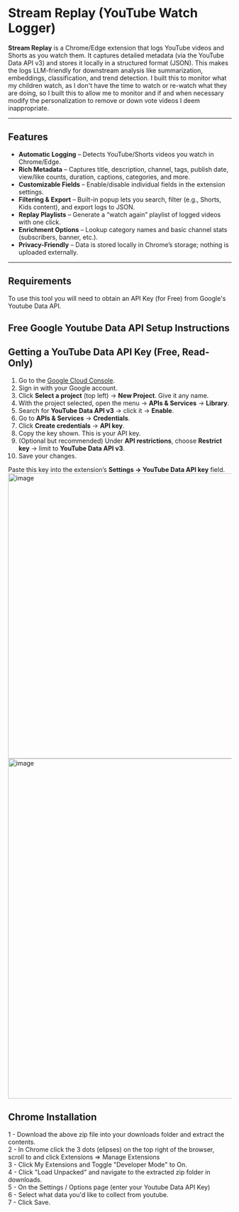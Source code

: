 # Stream Replay (YouTube Watch Logger)

**Stream Replay** is a Chrome/Edge extension that logs YouTube videos and Shorts as you watch them. It captures detailed metadata (via the YouTube Data API v3) and stores it locally in a structured format (JSON). This makes the logs LLM-friendly for downstream analysis like summarization, embeddings, classification, and trend detection. I built this to monitor what my children watch, as I don't have the time to watch or re-watch what they are doing, so I built this to allow me to monitor and if and when necessary modify the personalization to remove or down vote videos I deem inappropriate. 

---

## Features

- **Automatic Logging** – Detects YouTube/Shorts videos you watch in Chrome/Edge.  
- **Rich Metadata** – Captures title, description, channel, tags, publish date, view/like counts, duration, captions, categories, and more.  
- **Customizable Fields** – Enable/disable individual fields in the extension settings.  
- **Filtering & Export** – Built-in popup lets you search, filter (e.g., Shorts, Kids content), and export logs to JSON.  
- **Replay Playlists** – Generate a “watch again” playlist of logged videos with one click.  
- **Enrichment Options** – Lookup category names and basic channel stats (subscribers, banner, etc.).  
- **Privacy-Friendly** – Data is stored locally in Chrome’s storage; nothing is uploaded externally.  

---
## Requirements
To use this tool you will need to obtain an API Key (for Free) from Google's Youtube Data API.

## Free Google Youtube Data API Setup Instructions
## Getting a YouTube Data API Key (Free, Read-Only)

1. Go to the [Google Cloud Console](https://console.cloud.google.com/).  
2. Sign in with your Google account.  
3. Click **Select a project** (top left) → **New Project**. Give it any name.  
4. With the project selected, open the menu → **APIs & Services** → **Library**.  
5. Search for **YouTube Data API v3** → click it → **Enable**.  
6. Go to **APIs & Services** → **Credentials**.  
7. Click **Create credentials** → **API key**.  
8. Copy the key shown. This is your API key.  
9. (Optional but recommended) Under **API restrictions**, choose **Restrict key** → limit to **YouTube Data API v3**.  
10. Save your changes.  

Paste this key into the extension’s **Settings → YouTube Data API key** field.
<img width="1829" height="643" alt="image" src="https://github.com/user-attachments/assets/ac3adf0c-9c2a-4417-8189-15f3ab468317" />
<img width="1830" height="767" alt="image" src="https://github.com/user-attachments/assets/863ce7db-ed76-434f-bf01-d42071b75360" />



## Chrome Installation
1 - Download the above zip file into your downloads folder and extract the contents.   
2 - In Chrome click the 3 dots (elipses) on the top right of the browser, scroll to and click Extensions => Manage Extensions  
3 - Click My Extensions and Toggle "Developer Mode" to On.  
4 - Click "Load Unpacked" and navigate to the extracted zip folder in downloads.   
5 - On the Settings / Options page (enter your Youtube Data API Key)  
6 - Select what data you'd like to collect from youtube.    
7 - Click Save.  












